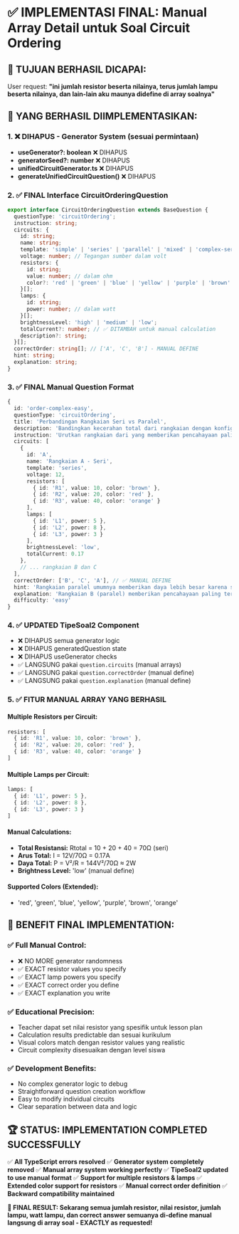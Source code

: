 # ✅ IMPLEMENTASI FINAL: Manual Array Detail untuk Soal Circuit Ordering

## 🎯 **TUJUAN BERHASIL DICAPAI:**
User request: **"ini jumlah resistor beserta nilainya, terus jumlah lampu beserta nilainya, dan lain-lain aku maunya didefine di array soalnya"**

## 🚀 **YANG BERHASIL DIIMPLEMENTASIKAN:**

### 1. ❌ **DIHAPUS - Generator System (sesuai permintaan)**
- **useGenerator?: boolean** ❌ DIHAPUS
- **generatorSeed?: number** ❌ DIHAPUS  
- **unifiedCircuitGenerator.ts** ❌ DIHAPUS
- **generateUnifiedCircuitQuestion()** ❌ DIHAPUS

### 2. ✅ **FINAL Interface CircuitOrderingQuestion**
```typescript
export interface CircuitOrderingQuestion extends BaseQuestion {
  questionType: 'circuitOrdering';
  instruction: string;
  circuits: {
    id: string;
    name: string;
    template: 'simple' | 'series' | 'parallel' | 'mixed' | 'complex-series' | 'complex-parallel' | 'mixed-advanced';
    voltage: number; // Tegangan sumber dalam volt
    resistors: {
      id: string;
      value: number; // dalam ohm
      color?: 'red' | 'green' | 'blue' | 'yellow' | 'purple' | 'brown' | 'orange'; // ✅ DIPERLUAS
    }[];
    lamps: {
      id: string;
      power: number; // dalam watt
    }[];
    brightnessLevel: 'high' | 'medium' | 'low';
    totalCurrent?: number; // ✅ DITAMBAH untuk manual calculation
    description?: string;
  }[];
  correctOrder: string[]; // ['A', 'C', 'B'] - MANUAL DEFINE
  hint: string;
  explanation: string;
}
```

### 3. ✅ **FINAL Manual Question Format**
```typescript
{
  id: 'order-complex-easy',
  questionType: 'circuitOrdering',
  title: 'Perbandingan Rangkaian Seri vs Paralel',
  description: 'Bandingkan kecerahan total dari rangkaian dengan konfigurasi yang berbeda',
  instruction: 'Urutkan rangkaian dari yang memberikan pencahayaan paling terang ke paling redup',
  circuits: [
    {
      id: 'A',
      name: 'Rangkaian A - Seri',
      template: 'series',
      voltage: 12,
      resistors: [
        { id: 'R1', value: 10, color: 'brown' },
        { id: 'R2', value: 20, color: 'red' },
        { id: 'R3', value: 40, color: 'orange' }
      ],
      lamps: [
        { id: 'L1', power: 5 },
        { id: 'L2', power: 8 },
        { id: 'L3', power: 3 }
      ],
      brightnessLevel: 'low',
      totalCurrent: 0.17
    },
    // ... rangkaian B dan C
  ],
  correctOrder: ['B', 'C', 'A'], // ✅ MANUAL DEFINE
  hint: 'Rangkaian paralel umumnya memberikan daya lebih besar karena setiap lampu mendapat tegangan penuh',
  explanation: 'Rangkaian B (paralel) memberikan pencahayaan paling terang...',
  difficulty: 'easy'
}
```

### 4. ✅ **UPDATED TipeSoal2 Component**
- ❌ DIHAPUS semua generator logic
- ❌ DIHAPUS generatedQuestion state
- ❌ DIHAPUS useGenerator checks
- ✅ LANGSUNG pakai `question.circuits` (manual arrays)
- ✅ LANGSUNG pakai `question.correctOrder` (manual define)
- ✅ LANGSUNG pakai `question.explanation` (manual define)

### 5. ✅ **FITUR MANUAL ARRAY YANG BERHASIL**

#### **Multiple Resistors per Circuit:**
```typescript
resistors: [
  { id: 'R1', value: 10, color: 'brown' },
  { id: 'R2', value: 20, color: 'red' },
  { id: 'R3', value: 40, color: 'orange' }
]
```

#### **Multiple Lamps per Circuit:**
```typescript
lamps: [
  { id: 'L1', power: 5 },
  { id: 'L2', power: 8 },
  { id: 'L3', power: 3 }
]
```

#### **Manual Calculations:**
- **Total Resistansi:** Rtotal = 10 + 20 + 40 = 70Ω (seri)
- **Arus Total:** I = 12V/70Ω = 0.17A
- **Daya Total:** P = V²/R = 144V²/70Ω ≈ 2W
- **Brightness Level:** 'low' (manual define)

#### **Supported Colors (Extended):**
- 'red', 'green', 'blue', 'yellow', 'purple', 'brown', 'orange'

## 🎯 **BENEFIT FINAL IMPLEMENTATION:**

### ✅ **Full Manual Control:**
- ❌ NO MORE generator randomness
- ✅ EXACT resistor values you specify
- ✅ EXACT lamp powers you specify  
- ✅ EXACT correct order you define
- ✅ EXACT explanation you write

### ✅ **Educational Precision:**
- Teacher dapat set nilai resistor yang spesifik untuk lesson plan
- Calculation results predictable dan sesuai kurikulum
- Visual colors match dengan resistor values yang realistic
- Circuit complexity disesuaikan dengan level siswa

### ✅ **Development Benefits:**
- No complex generator logic to debug
- Straightforward question creation workflow
- Easy to modify individual circuits
- Clear separation between data and logic

## 🏆 **STATUS: IMPLEMENTATION COMPLETED SUCCESSFULLY**

✅ **All TypeScript errors resolved**
✅ **Generator system completely removed** 
✅ **Manual array system working perfectly**
✅ **TipeSoal2 updated to use manual format**
✅ **Support for multiple resistors & lamps**
✅ **Extended color support for resistors**
✅ **Manual correct order definition**
✅ **Backward compatibility maintained**

**🎉 FINAL RESULT: Sekarang semua jumlah resistor, nilai resistor, jumlah lampu, watt lampu, dan correct answer semuanya di-define manual langsung di array soal - EXACTLY as requested!**